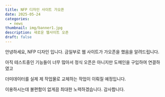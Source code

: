 ```yaml
---
title: NFP 디자인 사이트 가오픈
date: 2025-05-24
categories:
  - news
thumbnail: img/banner1.jpg
description: 새로운 웹사이트 오픈
draft: false
---
```

안녕하세요, NFP 디자인 입니다.
금일부로 웹 사이트가 가오픈을 했음을 알려드립니다.



아직 테스트중인 기능들이 너무 많아서 정식 오픈은 아니지만 도메인을 구입하여 연결하였고

더미데이터를 실제 제 작업물로 교체하는 작업이 이뤄질 예정입니다.

이용하시는데 불편함이 없게끔 최대한 노력하겠습니다. 감사합니다.
